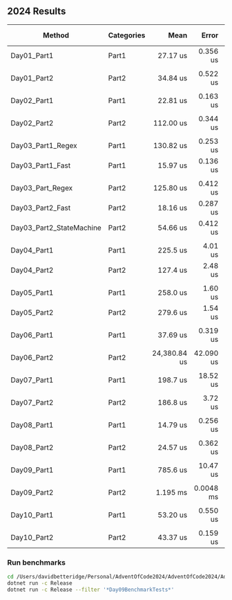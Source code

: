 ## 2024 Results

| Method      | Categories | Mean     | Error   | StdDev  | Ratio | Gen0    | Gen1   | Allocated | Alloc Ratio |
|------------ |------------|---------:|--------:|--------:|------:|--------:|-------:|----------:|------------:|
| Day01_Part1 | Part1      | 27.17 us | 0.356 us | 0.333 us |  1.00 |    0.02 |  3.6621 | 0.1221 |  30.24 KB |        1.00 |
|                       |            |          |          |          |       |         |         |        |           |             |
| Day01_Part2 | Part2      | 34.84 us | 0.522 us | 0.488 us |  1.00 |    0.02 | 6.7749 | 0.7935 |  55.82 KB |        1.00 |
|                       |            |          |          |          |       |         |         |        |           |             |
| Day02_Part1 | Part1      |  22.81 us | 0.163 us | 0.136 us |  1.00 |  2.3193 |      - |  19.06 KB |        1.00 |
|             |            |           |          |          |       |         |        |           |             |
| Day02_Part2 | Part2      | 112.00 us | 0.344 us | 0.305 us |  1.00 | 11.3525 | 0.1221 |  93.13 KB |        1.00 |
|             |            |           |          |          |       |         |        |           |             |
| Day03_Part1_Regex       | Part1      | 130.82 us | 0.253 us | 0.224 us |  1.00 | 61.5234 | 23.9258 | 502.72 KB |        1.00 |
| Day03_Part1_Fast        | Part1      |  15.97 us | 0.136 us | 0.121 us |  0.12 |  2.3499 |       - |  19.37 KB |        0.04 |
|                         |            |           |          |          |       |         |         |           |             |
| Day03_Part_Regex        | Part2      | 125.80 us | 0.412 us | 0.322 us |  1.00 | 58.1055 | 19.2871 | 476.02 KB |        1.00 |
| Day03_Part2_Fast        | Part2      |  18.16 us | 0.287 us | 0.268 us |  0.14 |  2.3499 |       - |  19.37 KB |        0.04 |
| Day03_Part2_StateMachine | Part2      |  54.66 us | 0.412 us | 0.385 us |  0.43 | 11.4136 |  1.8311 |  93.75 KB |        0.20 |
|                         |            |           |          |          |       |         |         |           |             |
| Day04_Part1 | Part1      | 225.5 us | 4.01 us | 3.75 us |  1.00 |    0.02 | 6.5918 | 0.7324 |  55.35 KB |        1.00 |
| Day04_Part2 | Part2      | 127.4 us | 2.48 us | 2.95 us |  0.57 |    0.02 | 6.5918 | 0.9766 |  54.97 KB |        0.99 |
|                         |            |           |          |          |       |         |         |           |             |
| Day05_Part1 | Part1      | 258.0 us | 1.60 us | 1.42 us |  1.00 | 11.2305 | 0.4883 |  94.96 KB |        1.00 |
| Day05_Part2 | Part2      | 279.6 us | 1.54 us | 1.37 us |  1.00 | 10.7422 |      - |  93.59 KB |        1.00 |
|                         |            |           |          |          |       |         |         |           |             |
| Day06_Part1 | Part1      |      37.69 us |     0.319 us |     0.283 us |  1.00 | 6.1035 |  50.06 KB |        1.00 |
|             |            |              |             |             |       |         |         |         |         |           |             |
| Day06_Part2 | Part2      | 24,380.84 us | 42.090 us | 39.371 us |  1.00 | 31.2500 | 261.57 KB |        1.00 |
|             |            |              |             |             |       |         |         |         |         |           |             |
| Day07_Part1 | Part1      | 198.7 us | 18.52 us | 51.32 us | 179.5 us |  1.05 |    0.35 | 74.2188 | 23.4375 |      - | 629.11 KB |        1.00 |
|             |            |          |          |          |          |       |         |         |         |        |           |             |
| Day07_Part2 | Part2      | 186.8 us |  3.72 us |  3.29 us | 186.0 us |  1.00 |    0.02 | 77.6367 | 25.8789 | 1.4648 | 632.32 KB |        1.00 |
|             |            |          |          |          |          |       |         |         |         |        |           |             |
| Day08_Part1 | Part1      | 14.79 us | 0.256 us | 0.375 us |  1.00 |    0.03 | 3.5706 | 0.0763 |  29.24 KB |        1.00 |
|             |            |          |          |          |       |         |        |        |           |             |
| Day08_Part2 | Part2      | 24.57 us | 0.362 us | 0.338 us |  1.00 |    0.02 | 9.0332 | 0.5798 |  73.88 KB |        1.00 |
|             |            |            |           |           |       |         |          |          |           |             |
| Day09_Part1 | Part1      | 785.6 us | 10.47 us | 9.28 us |  1.00 |    0.02 | 228.5156 | 114.2578 |   1.83 MB |        1.00 |
|             |            |            |           |           |       |         |          |          |           |             |
| Day09_Part2 | Part2      | 1.195 ms | 0.0048 ms | 0.0045 ms |  1.00 | 246.0938 | 111.3281 |   1.97 MB |        1.00 |
|             |            |            |           |           |       |         |          |          |           |             |
| Day10_Part1 | Part1      | 53.20 us | 0.550 us | 0.515 us |  1.00 | 3.2959 | 0.1221 |  27.15 KB |        1.00 |
|             |            |          |          |          |       |        |        |           |             |
| Day10_Part2 | Part2      | 43.37 us | 0.159 us | 0.133 us |  1.00 | 3.2349 | 0.1221 |   26.5 KB |        1.00 |





### Run benchmarks

``` bash
cd /Users/davidbetteridge/Personal/AdventOfCode2024/AdventOfCode2024/AdventOfCode2024.Solutions
dotnet run -c Release
dotnet run -c Release --filter '*Day09BenchmarkTests*'
```



